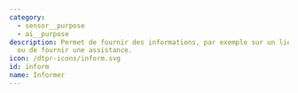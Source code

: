```yaml
---
category: 
  - sensor__purpose
  - ai__purpose
description: Permet de fournir des informations, par exemple sur un lieu ou un service,
  ou de fournir une assistance.
icon: /dtpr-icons/inform.svg
id: inform
name: Informer
---
```

